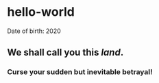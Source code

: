 # hello-world
Date of birth: 2020

## We shall call you this *land*.

### Curse your sudden but inevitable betrayal!
